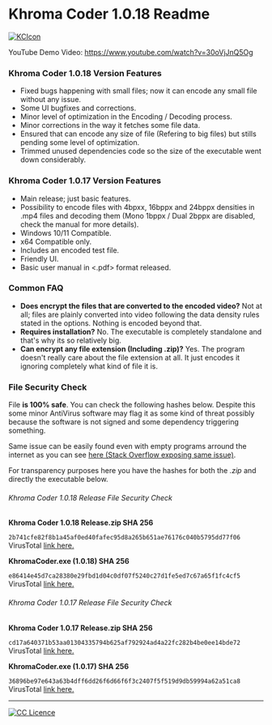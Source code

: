 # Khroma Coder 1.0.18 Readme
[![KCIcon](https://raw.githubusercontent.com/KarstSkarn/KhromaCoder/main/KhromaCoderLogo.ico "KCIcon")](https://raw.githubusercontent.com/KarstSkarn/KhromaCoder/main/KhromaCoderLogo.ico "KCIcon")


YouTube Demo Video: https://www.youtube.com/watch?v=30oVjJnQ5Og

### Khroma Coder 1.0.18 Version Features
- Fixed bugs happening with small files; now it can encode any small file without any issue.
- Some UI bugfixes and corrections.
- Minor level of optimization in the Encoding / Decoding process.
- Minor corrections in the way it fetches some file data.
- Ensured that can encode any size of file (Refering to big files) but stills pending some level of optimization.
- Trimmed unused dependencies code so the size of the executable went down considerably.

### Khroma Coder 1.0.17 Version Features
- Main release; just basic features.
- Possibility to encode files with 4bpxx, 16bppx and 24bppx densities in .mp4 files and decoding them (Mono 1bppx / Dual 2bppx are disabled, check the manual for more details).
- Windows 10/11 Compatible.
- x64 Compatible only.
- Includes an encoded test file.
- Friendly UI.
- Basic user manual in <.pdf> format released.

### Common FAQ
- **Does encrypt the files that are converted to the encoded video?**
  Not at all; files are plainly converted into video following the data density rules stated in the options. Nothing is encoded beyond that.
- **Requires installation?**
  No. The executable is completely standalone and that's why its so relatively big.
- **Can encrypt any file extension (Including .zip)?**
  Yes. The program doesn't really care about the file extension at all. It just encodes it ignoring completely what kind of file it is.

### File Security Check
File **is 100% safe**. You can check the following hashes below. Despite this some minor AntiVirus software may flag it as some kind of threat possibly because the software is not signed and some dependency triggering something.

Same issue can be easily found even with empty programs arround the internet as you can see [here (Stack Overflow exposing same issue)](https://stackoverflow.com/questions/60340213/what-could-be-causing-virustotal-to-flag-an-empty-program-as-a-trojan "here (Stack Overflow exposing same issue)").

For transparency purposes here you have the hashes for both the *.zip* and directly the executable below.

###### Khroma Coder 1.0.18 Release File Security Check

**Khroma Coder 1.0.18 Release.zip SHA 256**

`2b741cfe82f8b1a45af0ed40fafec95d8a265b651ae76176c040b5795dd77f06`
VirusTotal [link here.](https://www.virustotal.com/gui/file/e86414e45d7ca28380e29fbd1d04c0df07f5240c27d1fe5ed7c67a65f1fc4cf5 "link here.")


**KhromaCoder.exe (1.0.18) SHA 256**

`e86414e45d7ca28380e29fbd1d04c0df07f5240c27d1fe5ed7c67a65f1fc4cf5`
VirusTotal [link here.](https://www.virustotal.com/gui/file/2b741cfe82f8b1a45af0ed40fafec95d8a265b651ae76176c040b5795dd77f06 "link here.")

###### Khroma Coder 1.0.17 Release File Security Check

**Khroma Coder 1.0.17 Release.zip SHA 256**

`cd17a640371b53aa01304335794b625af792924ad4a22fc282b4be0ee14bde72`
VirusTotal [link here.](https://www.virustotal.com/gui/file/cd17a640371b53aa01304335794b625af792924ad4a22fc282b4be0ee14bde72 "link here.")


**KhromaCoder.exe (1.0.17) SHA 256**

`36896be97e643a63b4dff6dd26f6d66f6f3c2407f5f519d9db59994a62a51ca8`
VirusTotal [link here.](https://www.virustotal.com/gui/file/36896be97e643a63b4dff6dd26f6d66f6f3c2407f5f519d9db59994a62a51ca8 "link here.")

------------

[![CC Licence](https://i.creativecommons.org/l/by-nc-sa/4.0/88x31.png "CC Licence")](https://creativecommons.org/licenses/by-nc-sa/4.0/ "CC Licence")
